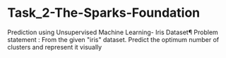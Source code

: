 # Task_2-The-Sparks-Foundation
Prediction using Unsupervised Machine Learning- Iris Dataset¶ Problem statement : From the given "iris" dataset. Predict the optimum number of clusters and represent it visually
